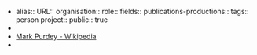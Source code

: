 - alias::
  URL::
  organisation::
  role::
  fields::
  publications-productions:: 
  tags:: person
  project::
  public:: true
-
- [Mark Purdey - Wikipedia](https://en.wikipedia.org/wiki/Mark_Purdey)
-